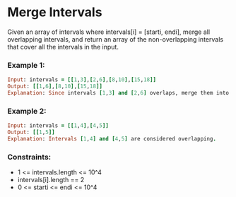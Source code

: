 # Merge Intervals

Given an array of intervals where intervals[i] = [starti, endi], merge all overlapping intervals, and return an array of the non-overlapping intervals that cover all the intervals in the input.

### Example 1:
```ruby
Input: intervals = [[1,3],[2,6],[8,10],[15,18]]
Output: [[1,6],[8,10],[15,18]]
Explanation: Since intervals [1,3] and [2,6] overlaps, merge them into [1,6].
```
### Example 2:
```ruby
Input: intervals = [[1,4],[4,5]]
Output: [[1,5]]
Explanation: Intervals [1,4] and [4,5] are considered overlapping.
```
### Constraints:

- 1 <= intervals.length <= 10^4
- intervals[i].length == 2
- 0 <= starti <= endi <= 10^4